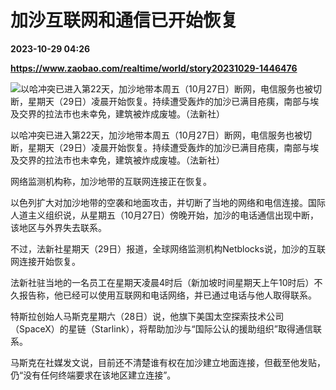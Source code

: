# 加沙互联网和通信已开始恢复

**2023-10-29 04:26**

**https://www.zaobao.com/realtime/world/story20231029-1446476**

![以哈冲突已进入第22天，加沙地带本周五（10月27日）断网，电信服务也被切断，星期天（29日）凌晨开始恢复。持续遭受轰炸的加沙已满目疮痍，南部与埃及交界的拉法市也未幸免，建筑被炸成废墟。（法新社）](https://static.zaobao.com/s3fs-public/styles/article_large_full/public/articles/2023/10/29/TOPSHOTS-TOPSHOT-PALESTINIAN-ISRAEL-CONFLICT-184446.jpg?itok=0WQ_jUo0 "以哈冲突已进入第22天，加沙地带本周五（10月27日）断网，电信服务也被切断，星期天（29日）凌晨开始恢复。持续遭受轰炸的加沙已满目疮痍，南部与埃及交界的拉法市也未幸免，建筑被炸成废墟。（法新社）")

以哈冲突已进入第22天，加沙地带本周五（10月27日）断网，电信服务也被切断，星期天（29日）凌晨开始恢复。持续遭受轰炸的加沙已满目疮痍，南部与埃及交界的拉法市也未幸免，建筑被炸成废墟。（法新社）

网络监测机构称，加沙地带的互联网连接正在恢复。

以色列扩大对加沙地带的空袭和地面攻击，并切断了当地的网络和电信连接。国际人道主义组织说，从星期五（10月27日）傍晚开始，加沙的电话通信出现中断，该地区与外界失去联系。

不过，法新社星期天（29日）报道，全球网络监测机构Netblocks说，加沙的互联网连接开始恢复。

法新社驻当地的一名员工在星期天凌晨4时后（新加坡时间星期天上午10时后）不久报告称，他已经可以使用互联网和电话网络，并已通过电话与他人取得联系。

特斯拉创始人马斯克星期六（28日）说，他旗下美国太空探索技术公司（SpaceX）的星链（Starlink），将帮助加沙与“国际公认的援助组织”取得通信联系。

马斯克在社媒发文说，目前还不清楚谁有权在加沙建立地面连接，但截至他发贴，仍“没有任何终端要求在该地区建立连接”。